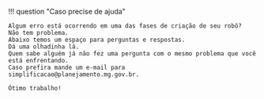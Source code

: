 !!! question "Caso precise de ajuda"

    Algum erro está ocorrendo em uma das fases de criação de seu robô?
    Não tem problema.
    Abaixo temos um espaço para perguntas e respostas.
    Dá uma olhadinha lá.
    Quem sabe alguém já não fez uma pergunta com o mesmo problema que você está enfrentando.
    Caso prefira mande um e-mail para simplificacao@planejamento.mg.gov.br.

    Ótimo trabalho!
